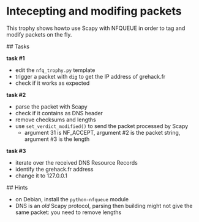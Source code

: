 # Intecepting and modifing packets

This trophy shows howto use Scapy with NFQUEUE in order to tag and modify
packets on the fly.

## Tasks

**task #1**

- edit the `nfq_trophy.py` template
- trigger a packet with `dig` to get the IP address of grehack.fr
- check if it works as expected


**task #2**

- parse the packet with Scapy
- check if it contains as DNS header
- remove checksums and lengths
- use `set_verdict_modified()` to send the packet processed by Scapy
  - argument 31 is NF_ACCEPT, argument #2 is the packet string, argument #3 is the length
 
**task #3**

- iterate over the received DNS Resource Records
- identify the grehack.fr address
- change it to 127.0.0.1

## Hints

- on Debian, install the `python-nfqueue` module
- DNS is an *old* Scapy protocol, parsing then building might not give the same
  packet: you need to remove lengths
